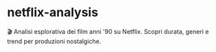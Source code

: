 # netflix-analysis
🎬  Analisi esplorativa dei film anni '90 su Netflix. Scopri durata, generi e trend per produzioni nostalgiche. 
